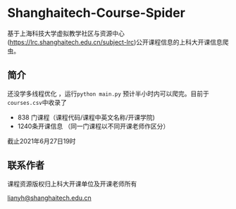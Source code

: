 # Shanghaitech-Course-Spider

基于上海科技大学虚拟教学社区与资源中心(https://lrc.shanghaitech.edu.cn/subject-lrc)公开课程信息的上科大开课信息爬虫。



## 简介

还没学多线程优化 ，运行`python main.py` 预计半小时内可以爬完。目前于`courses.csv`中收录了

- 838 门课程（课程代码/课程中英文名称/开课学院)
- 1240条开课信息 （同一门课程以不同开课老师作区分）

截止2021年6月27日19时



## 联系作者

课程资源版权归上科大开课单位及开课老师所有

lianyh@shanghaitech.edu.cn